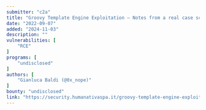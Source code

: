 ```yaml
---
submitter: "c2a"
title: "Groovy Template Engine Exploitation – Notes from a real case scenario"
date: "2022-09-07"
added: "2024-11-03"
description: ""
vulnerabilities: [
    "RCE"
]
programs: [
    "undisclosed"
]
authors: [
    "Gianluca Baldi (@0x_nope)"
]
bounty: "undisclosed"
link: "https://security.humanativaspa.it/groovy-template-engine-exploitation-notes-from-a-real-case-scenario/"
---
```




